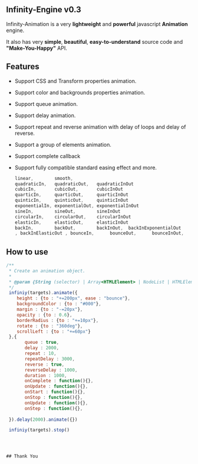 ## Infinity-Engine v0.3

Infinity-Animation is a very **lightweight** and **powerful** javascript **Animation** engine. 

It also has very **simple**, **beautiful**, **easy-to-understand** source code and **"Make-You-Happy"** API.


## Features

* Support CSS and Transform properties animation.
* Support color and backgrounds properties animation.
* Support queue animation.
* Support delay animation.
* Support repeat and reverse animation with delay of loops and delay of reverse.
* Support a group of elements animation.
* Support complete callback
* Support fully compatible standard easing effect and more.

  ```js
  linear,        smooth,
  quadraticIn,   quadraticOut,   quadraticInOut
  cubicIn,       cubicOut,       cubicInOut
  quarticIn,     quarticOut,     quarticInOut
  quinticIn,     quinticOut,     quinticInOut
  exponentialIn, exponentialOut, exponentialInOut
  sineIn,        sineOut,        sineInOut
  circularIn,    circularOut,    circularInOut
  elasticIn,     elasticOut,     elasticInOut
  backIn,        backOut,        backInOut,  backInExponentialOut
  , backInElasticOut , bounceIn,      bounceOut,      bounceInOut,
  ```
## How to use

  ```js
  /**
   * Create an animation object.
   *
   * @param {String (selector) | Array<HTMLElement> | NodeList | HTMLElement} targets
   */
   infiniy(targets).animate({
      height : {to : "+=200px", ease : "bounce"},
      backgroundColor : {to : "#000"},
      margin : {to : "-=20px"},
      opacity : {to : 0.6},
      borderRadius : {to : "+=10px"},
      rotate : {to : "360deg"},
      scrollLeft : {to : "+=60px"}
   },{
         queue : true,
         delay : 2000,
         repeat : 10,
         repeatDelay : 3000,
         reverse : true,
         reverseDelay : 1000,
         duration : 1000,       
         onComplete : function(){},
         onUpdate : function(){},
         onStart : function(){},
         onStop : function(){},
         onUpdate : function(){},
         onStep : function(){},
        
   }).delay(2000).animate({})

   infiniy(targets).stop()
 
 


## Thank You
